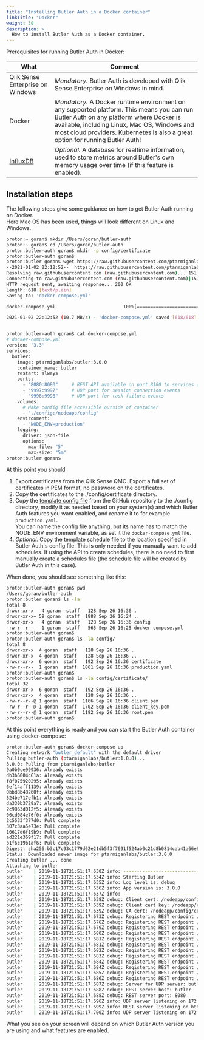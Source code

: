 ```yaml
---
title: "Installing Butler Auth in a Docker container"
linkTitle: "Docker"
weight: 30
description: >
  How to install Butler Auth as a Docker container.
---
```


Prerequisites for running Butler Auth in Docker:

| What | Comment |
| ---- | ------- |
| Qlik Sense Enterprise on Windows | *Mandatory.* Butler Auth is developed with Qlik Sense Enterprise on Windows in mind. |
| Docker | *Mandatory.* A Docker runtime environment on any supported platform. This means you can run Butler Auth on any platform where Docker is available, including Linux, Mac OS, Windows and most cloud providers. Kubernetes is also a great option for running Butler Auth! |
| [InfluxDB](https://www.influxdata.com/time-series-platform/) | *Optional.* A database for realtime information, used to store metrics around Butler's own memory usage over time (if this feature is enabled). |

## Installation steps

The following steps give some guidance on how to get Butler Auth running on Docker.  
Here Mac OS has been used, things will look different on Linux and Windows.
<!-- TODO: update Docker install instructions -->
```bash
proton:~ goran$ mkdir /Users/goran/butler-auth
proton:~ goran$ cd /Users/goran/butler-auth
proton:butler-auth goran$ mkdir -p config/certificate
proton:butler-auth goran$
proton:butler goran$ wget https://raw.githubusercontent.com/ptarmiganlabs/butler-auth/master/src/docker-compose.yml
--2021-01-02 22:12:52--  https://raw.githubusercontent.com/ptarmiganlabs/butler-auth/master/src/docker-compose.yml
Resolving raw.githubusercontent.com (raw.githubusercontent.com)... 151.101.84.133
Connecting to raw.githubusercontent.com (raw.githubusercontent.com)|151.101.84.133|:443... connected.
HTTP request sent, awaiting response... 200 OK
Length: 618 [text/plain]
Saving to: 'docker-compose.yml'

docker-compose.yml                         100%[========================================================================================>]     618  --.-KB/s    in 0s

2021-01-02 22:12:52 (10.7 MB/s) - 'docker-compose.yml' saved [618/618]


proton:butler-auth goran$ cat docker-compose.yml
# docker-compose.yml
version: '3.3'
services:
  butler:
    image: ptarmiganlabs/butler:3.0.0
    container_name: butler
    restart: always
    ports:
      - "8080:8080"     # REST API available on port 8180 to services outside the container
      - "9997:9997"     # UDP port for session connection events
      - "9998:9998"     # UDP port for task failure events
    volumes:
      # Make config file accessible outside of container
      - "./config:/nodeapp/config"
    environment:
      - "NODE_ENV=production"
    logging:
      driver: json-file
      options:
        max-file: "5"
        max-size: "5m"
proton:butler goran$

```

At this point you should

1. Export certificates from the Qlik Sense QMC. Export a full set of certificates in PEM format, no password on the certificates.
2. Copy the certificates to the ./config/certificate directory.
3. Copy the [template config file](https://github.com/ptarmiganlabs/butler-auth/blob/master/src/config/production_template.yaml) from the GitHub repository to the ./config directory, modify it as needed based on your system(s) and which Butler Auth features you want enabled, and rename it to for example `production.yaml`.  
You can name the config file anything, but its name has to match the NODE_ENV environment variable, as set it the `docker-compose.yml` file.
4. *Optional.* Copy the template schedule file to the location specified in Butler Auth's config file. This is only needed if you manually want to add schedules. If using the API to create schedules, there is no need to first manually create a schedules file (the schedule file will be created by Butler Auth in this case).

When done, you should see something like this:

```bash
proton:butler-auth goran$ pwd
/Users/goran/butler-auth
proton:butler goran$ ls -la
total 8
drwxr-xr-x   4 goran  staff   128 Sep 26 16:36 .
drwxr-xr-x+ 59 goran  staff  1888 Sep 26 16:24 ..
drwxr-xr-x   4 goran  staff   128 Sep 26 16:36 config
-rw-r--r--   1 goran  staff   565 Sep 26 16:25 docker-compose.yml
proton:butler-auth goran$
proton:butler-auth goran$ ls -la config/
total 8
drwxr-xr-x  4 goran  staff   128 Sep 26 16:36 .
drwxr-xr-x  4 goran  staff   128 Sep 26 16:36 ..
drwxr-xr-x  6 goran  staff   192 Sep 26 16:36 certificate
-rw-r--r--  1 goran  staff  1861 Sep 26 16:36 production.yaml
proton:butler-auth goran$
proton:butler-auth goran$ ls -la config/certificate/
total 32
drwxr-xr-x  6 goran  staff   192 Sep 26 16:36 .
drwxr-xr-x  4 goran  staff   128 Sep 26 16:36 ..
-rw-r--r--@ 1 goran  staff  1166 Sep 26 16:36 client.pem
-rw-r--r--@ 1 goran  staff  1702 Sep 26 16:36 client_key.pem
-rw-r--r--@ 1 goran  staff  1192 Sep 26 16:36 root.pem
proton:butler-auth goran$
```

At this point everything is ready and you can start the Butler Auth container using docker-compose:

```bash
proton:butler-auth goran$ docker-compose up
Creating network "butler_default" with the default driver
Pulling butler-auth (ptarmiganlabs/butler:1.0.0)...
3.0.0: Pulling from ptarmiganlabs/butler
9a0b0ce99936: Already exists
db3b6004c61a: Already exists
f8f075920295: Already exists
6ef14aff1139: Already exists
0bbd8b48260f: Already exists
524be717efb1: Already exists
da330b3729a7: Already exists
2c9863d012f5: Already exists
06cd084e76f0: Already exists
2c5533f377d0: Pull complete
307c3aa5e73e: Pull complete
10617d6f19b9: Pull complete
ad221e369f17: Pull complete
b1f6c19b1af6: Pull complete
Digest: sha256:b3c17c93c1779d62e21db5f3f7691f524ab0c21d8b0814cab41a66e814702a17
Status: Downloaded newer image for ptarmiganlabs/butler:3.0.0
Creating butler ... done
Attaching to butler
butler    | 2019-11-18T21:51:17.630Z info: --------------------------------------
butler    | 2019-11-18T21:51:17.634Z info: Starting Butler
butler    | 2019-11-18T21:51:17.635Z info: Log level is: debug
butler    | 2019-11-18T21:51:17.636Z info: App version is: 3.0.0
butler    | 2019-11-18T21:51:17.637Z info: --------------------------------------
butler    | 2019-11-18T21:51:17.638Z debug: Client cert: /nodeapp/config/certificate/client.pem
butler    | 2019-11-18T21:51:17.639Z debug: Client cert key: /nodeapp/config/certificate/client_key.pem
butler    | 2019-11-18T21:51:17.639Z debug: CA cert: /nodeapp/config/certificate/root.pem
butler    | 2019-11-18T21:51:17.673Z debug: Registering REST endpoint /v2/activeUserCount
butler    | 2019-11-18T21:51:17.676Z debug: Registering REST endpoint /v2/activeUsers
butler    | 2019-11-18T21:51:17.679Z debug: Registering REST endpoint /v2/slackPostMessage
butler    | 2019-11-18T21:51:17.680Z debug: Registering REST endpoint /v2/createDir
butler    | 2019-11-18T21:51:17.681Z debug: Registering REST endpoint /v2/createDirQVD
butler    | 2019-11-18T21:51:17.681Z debug: Registering REST endpoint /v2/mqttPublishMessage
butler    | 2019-11-18T21:51:17.682Z debug: Registering REST endpoint /v2/senseStartTask
butler    | 2019-11-18T21:51:17.683Z debug: Registering REST endpoint /v2/senseAppDump
butler    | 2019-11-18T21:51:17.684Z debug: Registering REST endpoint /v2/senseListApps
butler    | 2019-11-18T21:51:17.684Z debug: Registering REST endpoint /v2/butlerping
butler    | 2019-11-18T21:51:17.685Z debug: Registering REST endpoint /v2/base62ToBase16
butler    | 2019-11-18T21:51:17.686Z debug: Registering REST endpoint /v2/base16ToBase62
butler    | 2019-11-18T21:51:17.687Z debug: Server for UDP server: butler
butler    | 2019-11-18T21:51:17.688Z debug: REST server host: butler
butler    | 2019-11-18T21:51:17.688Z debug: REST server port: 8080
butler    | 2019-11-18T21:51:17.696Z info: UDP server listening on 172.21.0.2:9998
butler    | 2019-11-18T21:51:17.699Z info: REST server listening on http://172.21.0.2:8080
butler    | 2019-11-18T21:51:17.700Z info: UDP server listening on 172.21.0.2:9997

```

What you see on your screen will depend on which Butler Auth version you are using and what features are enabled.

